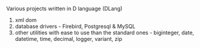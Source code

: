 Various projects written in D language (DLang)
1. xml dom
2. database drivers - Firebird, Postgresql & MySQL
3. other utilities with ease to use than the standard ones - biginteger, date, datetime, time, decimal, logger, variant, zip
